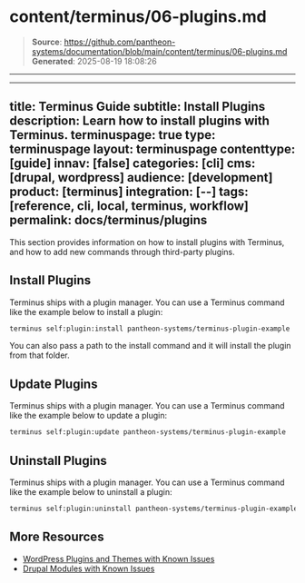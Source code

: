 # content/terminus/06-plugins.md

> **Source**: https://github.com/pantheon-systems/documentation/blob/main/content/terminus/06-plugins.md
> **Generated**: 2025-08-19 18:08:26

---

---
title: Terminus Guide
subtitle: Install Plugins
description: Learn how to install plugins with Terminus.
terminuspage: true
type: terminuspage
layout: terminuspage
contenttype: [guide]
innav: [false]
categories: [cli]
cms: [drupal, wordpress]
audience: [development]
product: [terminus]
integration: [--]
tags: [reference, cli, local, terminus, workflow]
permalink: docs/terminus/plugins
---

This section provides information on how to install plugins with Terminus, and how to add new commands through third-party plugins.

## Install Plugins

Terminus ships with a plugin manager. You can use a Terminus command like the example below to install a plugin:

```bash
terminus self:plugin:install pantheon-systems/terminus-plugin-example
```

You can also pass a path to the install command and it will install the plugin from that folder.


## Update Plugins

Terminus ships with a plugin manager. You can use a Terminus command like the example below to update a plugin:

```bash
terminus self:plugin:update pantheon-systems/terminus-plugin-example
```

## Uninstall Plugins

Terminus ships with a plugin manager. You can use a Terminus command like the example below to uninstall a plugin:

```bash
terminus self:plugin:uninstall pantheon-systems/terminus-plugin-example
```

## More Resources

- [WordPress Plugins and Themes with Known Issues](/wordpress-known-issues)
- [Drupal Modules with Known Issues](/modules-known-issues)
